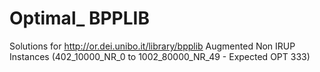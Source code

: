 # Optimal_ BPPLIB
Solutions for http://or.dei.unibo.it/library/bpplib Augmented Non IRUP Instances (402_10000_NR_0 to 1002_80000_NR_49 - Expected OPT 333)
